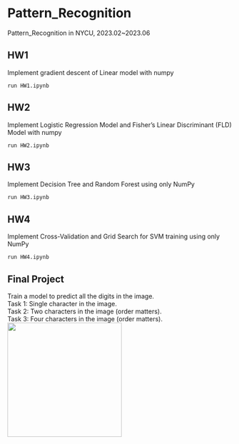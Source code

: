 # Pattern_Recognition
Pattern_Recognition in NYCU, 2023.02~2023.06

## HW1 
Implement gradient descent of Linear model with numpy
```
run HW1.ipynb
```

## HW2
Implement Logistic Regression Model and Fisher’s Linear Discriminant (FLD) Model with numpy
```
run HW2.ipynb
```

## HW3
Implement Decision Tree and Random Forest using only NumPy
```
run HW3.ipynb
```

## HW4
Implement Cross-Validation and Grid Search for SVM training using only NumPy
```
run HW4.ipynb
```

## Final Project
Train a model to predict all the digits in the image.</br>
Task 1: Single character in the image.</br>
Task 2: Two characters in the image (order matters).</br>
Task 3: Four characters in the image (order matters).</br>
<img src="https://github.com/lon0862/NYCU_Pattern_Recognition/assets/59390771/ed6c0ff2-b61e-4df3-bcc9-876377928473" width="256"/>



